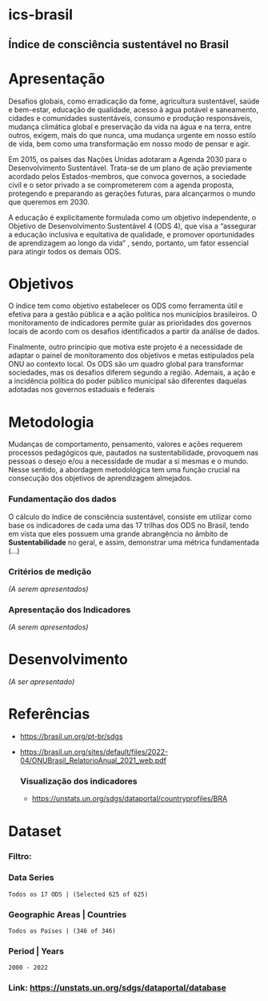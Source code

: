 # ics-brasil
## Índice de consciência sustentável no Brasil

# Apresentação

Desafios globais, como erradicação da fome, agricultura sustentável, saúde e bem-estar, educação de qualidade, acesso à agua potável e saneamento, cidades e comunidades sustentáveis, consumo e produção responsáveis, mudança climática global e preservação da vida na água e na terra, entre outros, exigem, mais do que nunca, uma mudança urgente em nosso estilo de vida, bem como uma transformação em nosso modo de pensar e agir.

Em 2015, os países das Nações Unidas adotaram a Agenda 2030 para o Desenvolvimento Sustentável. Trata-se de um plano de ação previamente acordado pelos Estados-membros, que convoca governos, a sociedade civil e o setor privado a se comprometerem com a agenda proposta, protegendo e preparando as gerações futuras, para alcançarmos o mundo que queremos em 2030.

A educação é explicitamente formulada como um objetivo independente, o Objetivo de Desenvolvimento Sustentável 4 (ODS 4), que visa a “assegurar a educação inclusiva e equitativa de qualidade, e promover oportunidades de aprendizagem ao longo da vida” , sendo, portanto, um fator essencial para atingir todos os demais ODS.

# Objetivos

O índice tem como objetivo estabelecer os ODS como ferramenta útil e efetiva para a gestão pública e a ação política nos municípios brasileiros. O monitoramento de indicadores permite guiar as prioridades dos governos locais de acordo com os desafios identificados a partir da análise de dados.

Finalmente, outro princípio que motiva este projeto é a necessidade de adaptar o painel de monitoramento dos objetivos e metas estipulados pela ONU ao contexto local. Os ODS são um quadro global para transformar sociedades, mas os desafios diferem segundo a região. Ademais, a ação e a incidência política do poder público municipal são diferentes daquelas adotadas nos governos estaduais e federais

# Metodologia
Mudanças de comportamento, pensamento, valores e ações requerem processos pedagógicos que, pautados na sustentabilidade, provoquem nas pessoas o desejo e/ou a necessidade de mudar a si mesmas e o mundo. Nesse sentido, a abordagem metodológica tem uma função crucial na consecução dos objetivos de aprendizagem almejados.

### Fundamentação dos dados

O cálculo do índice de consciência sustentável, consiste em utilizar como base os indicadores de cada uma das 17 trilhas dos ODS no Brasil, tendo em vista que eles possuem uma grande abrangência no âmbito de **Sustentabilidade** no geral, e assim, demonstrar uma métrica fundamentada (...)

### Critérios de medição
*(A serem apresentados)*

### Apresentação dos Indicadores
*(A serem apresentados)*

# Desenvolvimento
*(A ser apresentado)*

# Referências

- https://brasil.un.org/pt-br/sdgs

- https://brasil.un.org/sites/default/files/2022-04/ONUBrasil_RelatorioAnual_2021_web.pdf

    ### Visualização dos indicadores
    - https://unstats.un.org/sdgs/dataportal/countryprofiles/BRA

# Dataset

### Filtro:

### Data Series 
    Todos os 17 ODS | (Selected 625 of 625)

### Geographic Areas | Countries
    Todos os Países | (346 of 346)

### Period | Years
    2000 - 2022

### Link: https://unstats.un.org/sdgs/dataportal/database